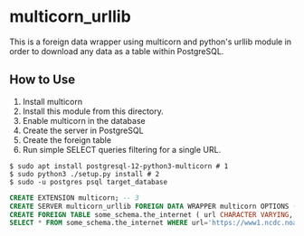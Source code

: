 # multicorn\_urllib

This is a foreign data wrapper using multicorn and python's urllib module in order to download any data as a table within PostgreSQL.

## How to Use

1. Install multicorn
2. Install this module from this directory.
3. Enable multicorn in the database
4. Create the server in PostgreSQL
5. Create the foreign table
6. Run simple SELECT queries filtering for a single URL.

```
$ sudo apt install postgresql-12-python3-multicorn # 1
$ sudo python3 ./setup.py install # 2
$ sudo -u postgres psql target_database 
```

```SQL
CREATE EXTENSION multicorn; -- 3
CREATE SERVER multicorn_urllib FOREIGN DATA WRAPPER multicorn OPTIONS ( wrapper 'urllibfdw.UrllibForeignDataWrapper' ); --4
CREATE FOREIGN TABLE some_schema.the_internet ( url CHARACTER VARYING, response CHARACTER VARYING ) SERVER multicorn_urllib; --5
SELECT * FROM some_schema.the_internet WHERE url='https://www1.ncdc.noaa.gov/pub/data/cdo/samples/PRECIP_HLY_sample_csv.csv'; --6
```
